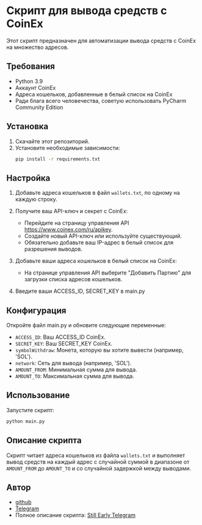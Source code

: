 # Скрипт для вывода средств с CoinEx

Этот скрипт предназначен для автоматизации вывода средств с CoinEx на множество адресов.
## Требования

- Python 3.9
- Аккаунт CoinEx
- Адреса кошельков, добавленные в белый список на CoinEx
- Ради блага всего человечества, советую использовать PyCharm Community Edition

## Установка

1. Скачайте этот репозиторий.
2. Установите необходимые зависимости:
    ```bash
    pip install -r requirements.txt
    ```

## Настройка

1. Добавьте адреса кошельков в файл `wallets.txt`, по одному на каждую строку.

2. Получите ваш API-ключ и секрет с CoinEx:
   - Перейдите на страницу управления API https://www.coinex.com/ru/apikey.
   - Создайте новый API-ключ или используйте существующий.
   - Обязательно добавьте ваш IP-адрес в белый список для разрешения выводов.

3. Добавьте ваши адреса кошельков в белый список на CoinEx:
   - На странице управления API выберите "Добавить Партию" для загрузки списка адресов кошельков.

4. Введите ваши ACCESS_ID, SECRET_KEY в main.py


## Конфигурация

Откройте файл main.py и обновите следующие переменные:

- `ACCESS_ID`: Ваш ACCESS_ID CoinEx.
- `SECRET_KEY`: Ваш SECRET_KEY CoinEx.
- `symbolWithdraw`: Монета, которую вы хотите вывести (например, 'SOL').
- `network`: Сеть для вывода (например, 'SOL').
- `AMOUNT_FROM`: Минимальная сумма для вывода.
- `AMOUNT_TO`: Максимальная сумма для вывода.

## Использование

Запустите скрипт:

```bash
python main.py
```

## Описание скрипта

Скрипт читает адреса кошельков из файла `wallets.txt` и выполняет вывод средств на каждый адрес с случайной суммой в диапазоне от `AMOUNT_FROM` до `AMOUNT_TO` и со случайной задержкой между выводами.

## Автор
- [github](https://github.com/Neiroleptik)
- [Telegram](https://t.me/jero1n)
- Полное описание скрипта: [Still Early Telegram](https://t.me/Still_Early/1033)
